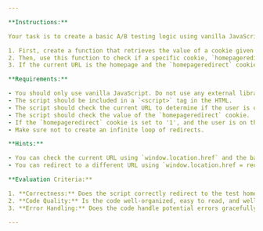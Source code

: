 ```yaml
---

**Instructions:**

Your task is to create a basic A/B testing logic using vanilla JavaScript. 

1. First, create a function that retrieves the value of a cookie given its name.
2. Then, use this function to check if a specific cookie, `homepageredirect`, exists and if its value is '1'.
3. If the current URL is the homepage and the `homepageredirect` cookie value is '1', redirect the user to a different homepage (e.g., `/pages/homepagetest`).

**Requirements:**

- You should only use vanilla JavaScript. Do not use any external libraries or frameworks.
- The script should be included in a `<script>` tag in the HTML.
- The script should check the current URL to determine if the user is on the homepage.
- The script should check the value of the `homepageredirect` cookie.
- If the `homepageredirect` cookie is set to '1', and the user is on the homepage, the script should redirect the user to `/pages/homepagetest`.
- Make sure not to create an infinite loop of redirects.

**Hints:**

- You can check the current URL using `window.location.href` and the base URL using `window.location.origin`.
- You can redirect to a different URL using `window.location.href = redirectUrl;`.

**Evaluation Criteria:**

1. **Correctness:** Does the script correctly redirect to the test homepage if the `homepageredirect` cookie is set to '1'?
2. **Code Quality:** Is the code well-organized, easy to read, and well-commented?
3. **Error Handling:** Does the code handle potential errors gracefully?

---
```


<script>

// Function to retrieve the value of a cookie by its name
function getCookie(cookieName) {
  const name = cookieName + "=";
  const decodedCookie = decodeURIComponent(document.cookie);
  const cookieArray = decodedCookie.split(';');
  for (let i = 0; i < cookieArray.length; i++) {
    let cookie = cookieArray[i];
    while (cookie.charAt(0) === ' ') {
      cookie = cookie.substring(1);
    }
    if (cookie.indexOf(name) === 0) {
      return cookie.substring(name.length, cookie.length);
    }
  }
  return "";
}

// Check if the homepage redirect cookie exists and has the value '1'
const homepageRedirectCookieValue = getCookie("homepageredirect");

// Check if the current URL is the homepage (you can adjust this condition)
const isHomepage = window.location.pathname === "/";

if (isHomepage && homepageRedirectCookieValue === "1") {
  // Redirect the user to the A/B test homepage
  window.location.href = "/pages/homepagetest";
}


</script>
